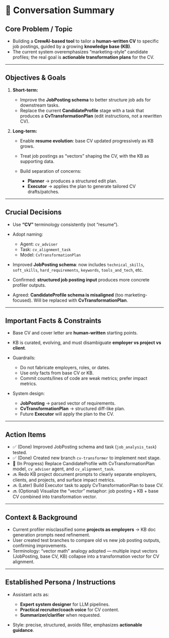 # 📌 Conversation Summary

## Core Problem / Topic

* Building a **CrewAI-based tool** to tailor a **human-written CV** to specific job postings, guided by a growing **knowledge base (KB)**.
* The current system overemphasizes “marketing-style” candidate profiles; the real goal is **actionable transformation plans** for the CV.

---

## Objectives & Goals

1. **Short-term:**

   * Improve the **JobPosting schema** to better structure job ads for downstream tasks.
   * Replace the current **CandidateProfile** stage with a task that produces a **CvTransformationPlan** (edit instructions, not a rewritten CV).

2. **Long-term:**

   * Enable **resume evolution**: base CV updated progressively as KB grows.
   * Treat job postings as “vectors” shaping the CV, with the KB as supporting data.
   * Build separation of concerns:

     * **Planner** → produces a structured edit plan.
     * **Executor** → applies the plan to generate tailored CV drafts/patches.

---

## Crucial Decisions

* Use **“CV”** terminology consistently (not “resume”).
* Adopt naming:

  * Agent: `cv_adviser`
  * Task: `cv_alignment_task`
  * Model: `CvTransformationPlan`
* Improved **JobPosting schema**: now includes `technical_skills`, `soft_skills`, `hard_requirements`, `keywords`, `tools_and_tech`, etc.
* Confirmed: **structured job posting input** produces more concrete profiler outputs.
* Agreed: **CandidateProfile schema is misaligned** (too marketing-focused). Will be replaced with **CvTransformationPlan**.

---

## Important Facts & Constraints

* Base CV and cover letter are **human-written** starting points.
* KB is curated, evolving, and must disambiguate **employer vs project vs client**.
* Guardrails:

  * Do not fabricate employers, roles, or dates.
  * Use only facts from base CV or KB.
  * Commit counts/lines of code are weak metrics; prefer impact metrics.
* System design:

  * **JobPosting** → parsed vector of requirements.
  * **CvTransformationPlan** → structured diff-like plan.
  * Future **Executor** will apply the plan to the CV.

---

## Action Items

* ✅ (Done) Improved JobPosting schema and task (`job_analysis_task`) tested.
* ✅ (Done) Created new branch `cv-transformer` to implement next stage.
* 🔄 (In Progress) Replace CandidateProfile with CvTransformationPlan model, `cv_adviser` agent, and `cv_alignment_task`.
* 🔜 Redo KB project document prompts to clearly separate employers, clients, and projects, and surface impact metrics.
* 🔜 (Later) Build Executor task to apply CvTransformationPlan to base CV.
* 🔜 (Optional) Visualize the “vector” metaphor: job posting + KB + base CV combined into transformation vector.

---

## Context & Background

* Current profiler misclassified some **projects as employers** → KB doc generation prompts need refinement.
* User created test branches to compare old vs new job posting outputs, confirming improvements.
* Terminology: “vector math” analogy adopted — multiple input vectors (JobPosting, base CV, KB) collapse into a transformation vector for CV alignment.

---

## Established Persona / Instructions

* Assistant acts as:

  * **Expert system designer** for LLM pipelines.
  * **Practical recruiter/coach voice** for CV content.
  * **Summarizer/clarifier** when requested.
* Style: precise, structured, avoids filler, emphasizes **actionable guidance**.
